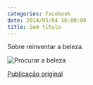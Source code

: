 ```yaml
---
categories: Facebook
date: 2014/05/04 16:00:00
title: Sem título
---
```


Sobre reinventar a beleza.

![Procurar a beleza][1]

[Publicação original](https://www.facebook.com/photo.php?fbid=1419539451649752&set=a.1418042228466141.1073741828.1418031755133855)

[1]: ../../img/10342919_1419539451649752_4494761158523736809_n.png
